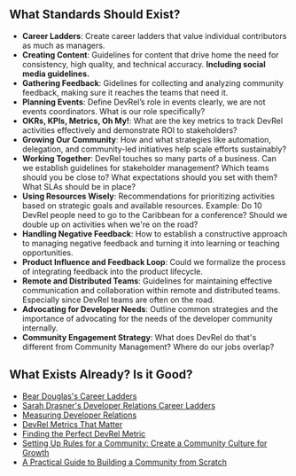 ## What Standards Should Exist?

- **Career Ladders**: Create career ladders that value individual contributors as much as managers.
- **Creating Content**: Guidelines for content that drive home the need for consistency, high quality, and technical accuracy. **Including social media guidelines.**
- **Gathering Feedback**: Gidelines for collecting and analyzing community feedback, making sure it reaches the teams that need it.
- **Planning Events**: Define DevRel’s role in events clearly, we are not events coordinators. What is our role specifically?
- **OKRs, KPIs, Metrics, Oh My!**: What are the key metrics to track DevRel activities effectively and demonstrate ROI to stakeholders?
- **Growing Our Community**: How and what strategies like automation, delegation, and community-led initiatives help scale efforts sustainably?
- **Working Together**: DevRel touches so many parts of a business. Can we establish guidelines for stakeholder management? Which teams should you be close to? What expectations should you set with them? What SLAs should be in place?
- **Using Resources Wisely**: Recommendations for prioritizing activities based on strategic goals and available resources. Example: Do 10 DevRel people need to go to the Caribbean for a conference? Should we double up on activities when we're on the road? 
- **Handling Negative Feedback**: How to establish a constructive approach to managing negative feedback and turning it into learning or teaching opportunities.
- **Product Influence and Feedback Loop**: Could we formalize the process of integrating feedback into the product lifecycle. 
- **Remote and Distributed Teams**: Guidelines for maintaining effective communication and collaboration within remote and distributed teams. Especially since DevRel teams are often on the road.
- **Advocating for Developer Needs**: Outline common strategies and the importance of advocating for the needs of the developer community internally.
- **Community Engagement Strategy**: What does DevRel do that's different from Community Management? Where do our jobs overlap?

## What Exists Already? Is it Good?

- [Bear Douglas's Career Ladders](https://medium.com/several-people-are-coding/defining-a-career-path-for-developer-relations-cf70257352dd)
- [Sarah Drasner's Developer Relations Career Ladders](https://www.devrel-ladders.com/)
- [Measuring Developer Relations](https://www.swyx.io/measuring-devrel)
- [DevRel Metrics That Matter](https://www.devrel.agency/post/survey-insights-devrel-metrics-that-matter)
- [Finding the Perfect DevRel Metric](https://developeradvocate.com/2023/03/09/finding-the-perfect-devrel-metric/)
- [Setting Up Rules for a Community: Create a Community Culture for Growth](https://orbit.love/article/rules-for-a-community)
- [A Practical Guide to Building a Community from Scratch](https://orbit.love/blog/building-a-community)

